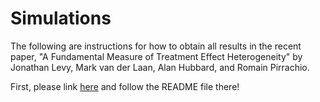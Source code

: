 # Simulations
The following are instructions for how to obtain all results in the recent paper, "A Fundamental Measure of Treatment Effect Heterogeneity" by Jonathan Levy, Mark van der Laan, Alan Hubbard, and Romain Pirrachio.

First, please link [here](https://github.com/jlstiles/CATEvarianceJCI) and follow the README file there!
